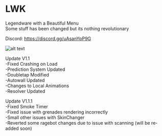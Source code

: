 # LWK
 Legendware with a Beautiful Menu\
 Some stuff has been changed but its nothing revolutionary

Discord: https://discord.gg/uAsanYpP9G

![alt text](https://i.imgur.com/H4aAxYA.gif)

Update V1.1\
-Fixed Crashing on Load\
-Prediction System Updated\
-Doubletap Modified\
-Autowall Updated\
-Changes to Local Animations\
-Resolver Updated

Update V1.1.1\
-Fixed Smoke Timer\
-Fixed issue with grenades rendering incorrectly\
-Small other issues with SkinChanger\
-Reverted some ragebot changes due to issue with scanning (will be re-added soon)
